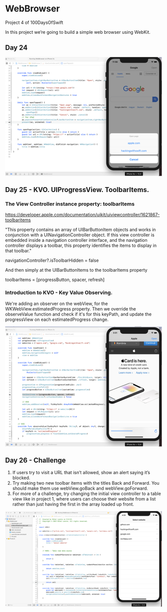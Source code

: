# WebBrowser
Project 4 of 100DaysOfSwift

In this project we’re going to build a simple web browser using WebKit.

## Day 24
<p align="center">
    <img src="Screen Shot 2019-08-29 at 11.56.38 AM.png" />
</p>

## Day 25 - KVO. UIProgressView. ToolbarItems.

### The View Controller instance property: toolbarItems
https://developer.apple.com/documentation/uikit/uiviewcontroller/1621867-toolbaritems

"This property contains an array of UIBarButtonItem objects and works in conjunction with a UINavigationController object. If this view controller is embedded inside a navigation controller interface, and the navigation controller displays a toolbar, this property identifies the items to display in that toolbar."

navigationController?.isToolbarHidden = false

And then simply at the UIBarButtonItems to the toolbarItems property

toolbarItems = [progressButton, spacer, refresh]

### Introduction to KVO - Key Value Observing. 
We're adding an observer on the webView, for the WKWebView.estimatedProgress property. 
Then we override the observeValue function and check if it's for this keyPath, and update the progressView on each estimatedProgress change.

<p align="center">
    <img src="Screen Shot 2019-08-30 at 5.01.41 PM.png" />
</p>

## Day 26 - Challenge

1. If users try to visit a URL that isn’t allowed, show an alert saying it’s blocked.
2. Try making two new toolbar items with the titles Back and Forward. You should make them use webView.goBack and webView.goForward.
3. For more of a challenge, try changing the initial view controller to a table view like in project 1, where users can choose their website from a list rather than just having the first in the array loaded up front.

<p align="center">
    <img src="Screen Shot 2019-09-02 at 4.29.06 PM.png" />
</p>
